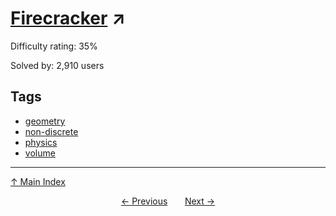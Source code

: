 # [Firecracker](https://projecteuler.net/problem=317) ↗️

Difficulty rating: 35%

Solved by: 2,910 users
## Tags

- [geometry](../tags/geometry.md)
- [non-discrete](../tags/non-discrete.md)
- [physics](../tags/physics.md)
- [volume](../tags/volume.md)



---

[↑ Main Index](../README.md)


<div align=center><a href='316.md'>← Previous</a> &nbsp;&nbsp; &nbsp;&nbsp;  <a href='318.md'>Next →</a></div>
